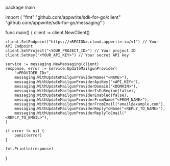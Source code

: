 package main

import (
    "fmt"
    "github.com/appwrite/sdk-for-go/client"
    "github.com/appwrite/sdk-for-go/messaging"
)

func main() {
    client := client.NewClient()

    client.SetEndpoint("https://<REGION>.cloud.appwrite.io/v1") // Your API Endpoint
    client.SetProject("<YOUR_PROJECT_ID>") // Your project ID
    client.SetKey("<YOUR_API_KEY>") // Your secret API key

    service := messaging.NewMessaging(client)
    response, error := service.UpdateMailgunProvider(
        "<PROVIDER_ID>",
        messaging.WithUpdateMailgunProviderName("<NAME>"),
        messaging.WithUpdateMailgunProviderApiKey("<API_KEY>"),
        messaging.WithUpdateMailgunProviderDomain("<DOMAIN>"),
        messaging.WithUpdateMailgunProviderIsEuRegion(false),
        messaging.WithUpdateMailgunProviderEnabled(false),
        messaging.WithUpdateMailgunProviderFromName("<FROM_NAME>"),
        messaging.WithUpdateMailgunProviderFromEmail("email@example.com"),
        messaging.WithUpdateMailgunProviderReplyToName("<REPLY_TO_NAME>"),
        messaging.WithUpdateMailgunProviderReplyToEmail("<REPLY_TO_EMAIL>"),
    )

    if error != nil {
        panic(error)
    }

    fmt.Println(response)
}
